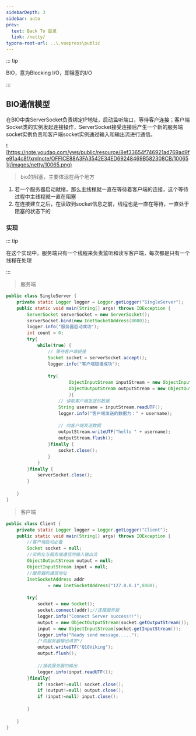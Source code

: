 ```yaml
---
sidebarDepth: 3
sidebar: auto
prev:
  text: Back To 目录
  link: /netty/
typora-root-url: ..\.vuepress\public
---
```




::: tip

BIO，意为Blocking I/O，即阻塞的I/O

:::



## BIO通信模型



在BIO中类ServerSocket负责绑定IP地址，启动监听端口，等待客户连接；客户端Socket类的实例发起连接操作，ServerSocket接受连接后产生一个新的服务端socket实例负责和客户端socket实例通过输入和输出流进行通信。

![https://note.youdao.com/yws/public/resource/8ef33654f746921ad769ad9fe91a4c8f/xmlnote/OFFICE88A3FA3542E34ED69248469B582308CB/10065](/images/netty/10065.png)

> bio的阻塞，主要体现在两个地方

1. 若一个服务器启动就绪，那么主线程就一直在等待着客户端的连接，这个等待过程中主线程就一直在阻塞
2. 在连接建立之后，在读取到socket信息之前，线程也是一直在等待，一直处于阻塞的状态下的



### 实现

::: tip

在这个实现中，服务端只有一个线程来负责监听和读写客户端，每次都是只有一个线程在处理

:::

> 服务端

```java
public class SingleServer {
    private static Logger logger = Logger.getLogger("SingleServer");
    public static void main(String[] args) throws IOException {
        ServerSocket serverSocket = new ServerSocket();
        serverSocket.bind(new InetSocketAddress(8080));
        logger.info("服务器启动成功");
        int count = 0;
        try{
            while(true) {
                // 等待客户端链接
                Socket socket = serverSocket.accept();
                logger.info("客户端链接成功");

                try(
                        ObjectInputStream inputStream = new ObjectInputStream(socket.getInputStream());
                        ObjectOutputStream outputStream = new ObjectOutputStream(socket.getOutputStream());
                        ){
                    // 读取客户端发送的数据
                    String username = inputStream.readUTF();
                    logger.info("客户端发送的数据为：" + username);

                    // 向客户端发送数据
                    outputStream.writeUTF("hello " + username);
                    outputStream.flush();
                }finally {
                    socket.close();
                }
            }
        }finally {
            serverSocket.close();
        }

    }
}
```



> 客户端

```java
public class Client {
    private static Logger logger = Logger.getLogger("Client");
    public static void main(String[] args) throws IOException {
        //客户端启动必备
        Socket socket = null;
        //实例化与服务端通信的输入输出流
        ObjectOutputStream output = null;
        ObjectInputStream input = null;
        //服务器的通信地址
        InetSocketAddress addr
                = new InetSocketAddress("127.0.0.1",8080);

        try{
            socket = new Socket();
            socket.connect(addr);//连接服务器
            logger.info("Connect Server success!!");
            output = new ObjectOutputStream(socket.getOutputStream());
            input = new ObjectInputStream(socket.getInputStream());
            logger.info("Ready send message.....");
            /*向服务器输出请求*/
            output.writeUTF("Q10Viking");
            output.flush();

            //接收服务器的输出
            logger.info(input.readUTF());
        }finally{
            if (socket!=null) socket.close();
            if (output!=null) output.close();
            if (input!=null) input.close();

        }

    }
}

```

